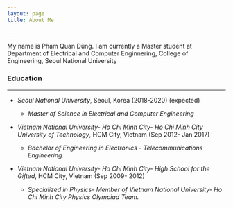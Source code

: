 ```yaml
---
layout: page
title: About Me

---
```


My name is Pham Quan Dũng. I am currently a Master student at Department of Electrical and Computer Enginnering, College of Engineering, Seoul National University

### Education
----
* _Seoul National University_, Seoul, Korea  (2018-2020) (expected)
  * _Master of Science in Electrical and Computer Engineering_


* _Vietnam National University- Ho Chi Minh City- Ho Chi Minh City University of Technology_, HCM City, Vietnam (Sep 2012- Jan 2017)
  * _Bachelor of Engineering in Electronics - Telecommunications Engineering._


* _Vietnam National University- Ho Chi Minh City- High School for the Gifted_, HCM City, Vietnam (Sep 2009- 2012)
  * _Specialized in Physics- Member of Vietnam National University- Ho Chi Minh City Physics Olympiad Team._

